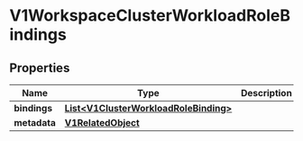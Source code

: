 # V1WorkspaceClusterWorkloadRoleBindings

## Properties
Name | Type | Description | Notes
------------ | ------------- | ------------- | -------------
**bindings** | [**List&lt;V1ClusterWorkloadRoleBinding&gt;**](V1ClusterWorkloadRoleBinding.md) |  |  [optional]
**metadata** | [**V1RelatedObject**](V1RelatedObject.md) |  |  [optional]
